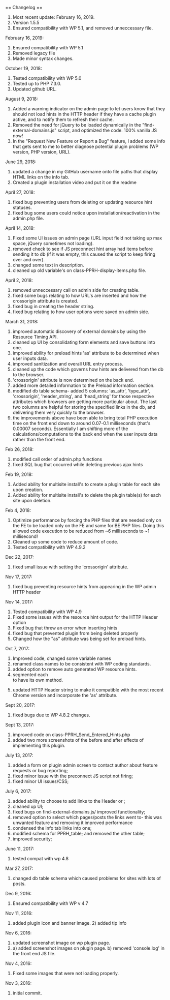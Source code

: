 == Changelog ==

1. Most recent update: February 16, 2019.
2. Version 1.5.5
3. Ensured compatibility with WP 5.1, and removed unneccessary file.

February 16, 2019:
1) Ensured compatibility with WP 5.1
2) Removed legacy file
3) Made minor syntax changes.

October 19, 2018:
1) Tested compatibility with WP 5.0
2) Tested up to PHP 7.3.0.
3) Updated github URL.

August 9, 2018:
1) Added a warning indicator on the admin page to let users know that they should not load hints in the HTTP header if they have a cache plugin active, and to notify them to refresh their cache.
2) Removed the need for jQuery to be loaded dynamically in the "find-external-domains.js" script, and optimized the code. 100% vanilla JS now!
3) In the "Request New Feature or Report a Bug" feature, I added some info that gets sent to me to better diagnose potential plugin problems (WP version, PHP version, URL).

June 29, 2018:
1) updated a change in my GitHub username onto file paths that display HTML links on the info tab.
2) Created a plugin installation video and put it on the readme


April 27, 2018:
1) fixed bug preventing users from deleting or updating resource hint statuses.
2) fixed bug some users could notice upon installation/reactivation in the admin.php file. 

April 14, 2018:
1) Fixed some UI issues on admin page (URL input field not taking up max space, jQuery sometimes not loading).
2) removed check to see if JS preconnect hint array had items before sending it to db (if it was empty, this caused the script to keep firing over and over).
3) changed some text in description.
4) cleaned up old variable's on class-PPRH-display-items.php file.

April 2, 2018:
1) removed unneccessary call on admin side for creating table.
2) fixed some bugs relating to how URL's are inserted and how the crossorigin attribute is created.
3) fixed bug in creating the header string.
4) fixed bug relating to how user options were saved on admin side.

March 31, 2018:
1) improved automatic discovery of external domains by using the Resource Timing API.
2) cleaned up UI by consolidating form elements and save buttons into one.
3) improved ability for preload hints 'as' attribute to be determined when user inputs data.
4) improved sanitization and overall URL entry process.
5) cleaned up the code which governs how hints are delivered from the db to the browser.
6) 'crossorigin' attribute is now determined on the back end.
7) added more detailed information to the Preload information section.
8) modified db table schema- added 5 columns: 'as_attr', 'type_attr', 'crossorigin', 'header_string', and 'head_string' for those respective attributes which browsers are getting more particular about. The last two columns are helpful for storing the specified links in the db, and delivering them very quickly to the browser.
9) the improvements above have been able to bring total PHP execution time on the front end down to around 0.07-0.1 milliseconds (that's 0.00007 seconds). Essentially I am shifting more of the calculations/computations to the back end when the user inputs data rather than the front end.

Feb 26, 2018:
1) modified call order of admin.php functions
2) fixed SQL bug that occurred while deleting previous ajax hints

Feb 19, 2018:
1) Added ability for multisite install's to create a plugin table for each site upon creation.
2) Added ability for multisite install's to delete the plugin table(s) for each site upon deletion.

Feb 4, 2018:
1) Optimize performance by forcing the PHP files that are needed only on the FE to be loaded only on the FE and same for BE PHP files. Doing this allowed code execution to be reduced from ~6 milliseconds to ~1 millisecond!
2) Cleaned up some code to reduce amount of code.
3) Tested compatibility with WP 4.9.2

Dec 22, 2017:
1) fixed small issue with setting the 'crossorigin' attribute.

Nov 17, 2017:
1) fixed bug preventing resource hints from appearing in the WP admin HTTP header

Nov 14, 2017:
1) Tested compatibility with WP 4.9
2) Fixed some issues with the resource hint output for the HTTP Header option
3) Fixed bug that threw an error when inserting hints
4) fixed bug that prevented plugin from being deleted properly
5) Changed how the "as" attribute was being set for preload hints.

Oct 7, 2017:
1) Improved code, changed some variable names
2) renamed class names to be consistent with WP coding standards.
3) added option to remove auto generated WP resource hints.
4) segmented each <form> to have its own method.
5) updated HTTP Header string to make it compatible with the most recent Chrome version and incorporate the 'as' attribute.

Sept 20, 2017:
1) fixed bugs due to WP 4.8.2 changes.

Sept 13, 2017:
1) improved code on class-PPRH_Send_Entered_Hints.php
2) added two more screenshots of the before and after effects of implementing this plugin.

July 13, 2017:
1) added a form on plugin admin screen to contact author about feature requests or bug reporting;
2) fixed minor issue with the preconnect JS script not firing;
3) fixed minor UI issues/CSS;

July 6, 2017:
1) added ability to choose to add links to the Header or <head>;
2) cleaned up UI;
3) fixed bugs on find-external-domains.js/ improved functionality;
4) removed option to select which pages/posts the links went to- this was unwanted feature and removing it improved performance
5) condensed the info tab links into one;
6) modified schema for PPRH_table; and removed the other table;
7) improved security;

June 11, 2017:
1) tested compat with wp 4.8

Mar 27, 2017:
1) changed db table schema which caused problems for sites with lots of posts.

Dec 9, 2016:
1) Ensured compatibility with WP v 4.7

Nov 11, 2016:
1) added plugin icon and banner image. 2) added tip info

Nov 6, 2016:
1) updated screenshot image on wp plugin page.
2) a) added screenshot images on plugin page. b) removed 'console.log' in the front end JS file.

Nov 4, 2016:
1) Fixed some images that were not loading properly.

Nov 3, 2016:
1) initial commit.
